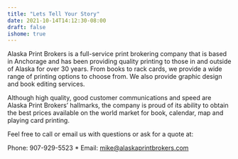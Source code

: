 ```yaml
---
title: "Lets Tell Your Story"
date: 2021-10-14T14:12:30-08:00
draft: false
ishome: true
---
```


Alaska Print Brokers is a full-service print brokering company that is based in Anchorage and has been providing quality printing to those in and outside of Alaska for over 30 years. From books to rack cards, we provide a wide range of printing options to choose from. We also provide graphic design and book editing services.

Although high quality, good customer communications and speed are Alaska Print Brokers’ hallmarks, the company is proud of its ability to obtain the best prices available on the world market for book, calendar, map and playing card printing.

Feel free to call or email us with questions or ask for a quote at:

Phone: 907-929-5523 * Email: mike@alaskaprintbrokers.com
